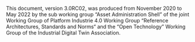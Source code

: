 This document, version 3.0RC02, was produced from November 2020 to May 2022 by the sub working group “Asset Administration Shell” of the joint Working Group of Platform Industrie 4.0 Working Group “Reference Architectures, Standards and Norms“ and the “Open Technology” Working Group of the Industrial Digital Twin Association.
